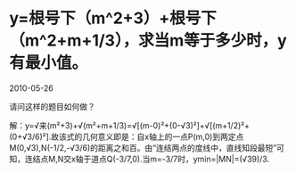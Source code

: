 # y=根号下（m^2+3）+根号下（m^2+m+1&#47;3），求当m等于多少时，y有最小值。
2010-05-26


请问这样的题目如何做？


解：y=√来(m²+3)+√(m²+m+1/3)=√[(m-0)²+(0-√3)²]+√[(m+1/2)²+(0+√3/6)²].故该式的几何意义即是：自x轴上的一点P(m,0)到两定点M(0,√3),N(-1/2,-√3/6)的距离之和百。由“连结两点的度线中，直线知段最短”可知，连结点M,N交x轴于道点Q(-3/7,0).当m=-3/7时，ymin=|MN|=(√39)/3.
